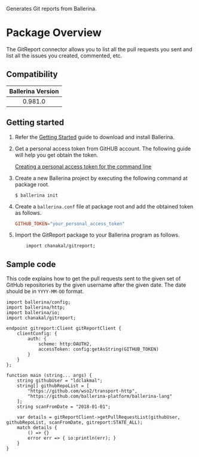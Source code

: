Generates Git reports from Ballerina.

# Package Overview

The GitReport connector allows you to list all the pull requests you sent and list all the issues you created, commented, etc.

## Compatibility

| Ballerina Version  |
|:------------------:|
| 0.981.0            |

## Getting started

1. Refer the [Getting Started](https://ballerina.io/learn/getting-started/) guide to download and install Ballerina.

2. Get a personal access token from GitHUB account. The following guide will help you get obtain the token.

    [Creating a personal access token for the command line](https://help.github.com/articles/creating-a-personal-access-token-for-the-command-line/)

3. Create a new Ballerina project by executing the following command at package root.

    ```shell
    $ ballerina init
    ```

4. Create a `ballerina.conf` file at package root and add the obtained token as follows.

   ```ballerina.conf
   GITHUB_TOKEN="your_personal_access_token"
   ```

4. Import the GitReport package to your Ballerina program as follows.

    ```ballerina
        import chanakal/gitreport;
    ```

## Sample code

This code explains how to get the pull requests sent to the given set of GitHub repositories by the given username after the given date. The date should be in `YYYY-MM-DD` format.

```ballerina
import ballerina/config;
import ballerina/http;
import ballerina/io;
import chanakal/gitreport;

endpoint gitreport:Client gitReportClient {
    clientConfig: {
        auth: {
            scheme: http:OAUTH2,
            accessToken: config:getAsString(GITHUB_TOKEN)
        }
    }
};

function main (string... args) {
    string githubUser = "ldclakmal";
    string[] githubRepoList = [
        "https://github.com/wso2/transport-http",
        "https://github.com/ballerina-platform/ballerina-lang"
    ];
    string scanFromDate = "2018-01-01";

    var details = gitReportClient->getPullRequestList(githubUser, githubRepoList, scanFromDate, gitreport:STATE_ALL);
    match details {
        () => {}
        error err => { io:println(err); }
    }
}
```
